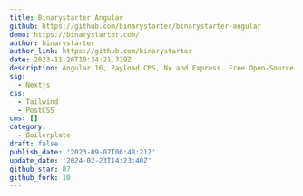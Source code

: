 ```yaml
---
title: Binarystarter Angular
github: https://github.com/binarystarter/binarystarter-angular
demo: https://binarystarter.com/
author: binarystarter
author_link: https://github.com/binarystarter
date: 2023-11-26T10:34:21.739Z
description: Angular 16, Payload CMS, Nx and Express. Free Open-Source Web App Boilerplate.
ssg:
  - Nextjs
css:
  - Tailwind
  - PostCSS
cms: []
category:
  - Boilerplate
draft: false
publish_date: '2023-09-07T06:48:21Z'
update_date: '2024-02-23T14:23:40Z'
github_star: 87
github_fork: 10
---
```

